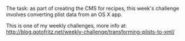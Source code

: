 The task: as part of creating the CMS for recipes, this week's challenge involves converting plist data from an OS X app.

This is one of my weekly challenges, more info at: http://blog.gotofritz.net/weekly-challenge/transforming-plists-to-xml/

